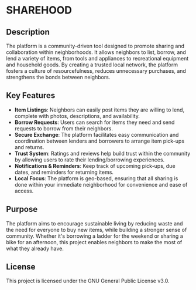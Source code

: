 # SHAREHOOD

## Description
The platform is a community-driven tool designed to promote sharing and collaboration within neighborhoods. It allows neighbors to list, borrow, and lend a variety of items, from tools and appliances to recreational equipment and household goods. By creating a trusted local network, the platform fosters a culture of resourcefulness, reduces unnecessary purchases, and strengthens the bonds between neighbors.

## Key Features
- **Item Listings**: Neighbors can easily post items they are willing to lend, complete with photos, descriptions, and availability.
- **Borrow Requests**: Users can search for items they need and send requests to borrow from their neighbors.
- **Secure Exchange**: The platform facilitates easy communication and coordination between lenders and borrowers to arrange item pick-ups and returns.
- **Trust System**: Ratings and reviews help build trust within the community by allowing users to rate their lending/borrowing experiences.
- **Notifications & Reminders**: Keep track of upcoming pick-ups, due dates, and reminders for returning items.
- **Local Focus**: The platform is geo-based, ensuring that all sharing is done within your immediate neighborhood for convenience and ease of access.

## Purpose
The platform aims to encourage sustainable living by reducing waste and the need for everyone to buy new items, while building a stronger sense of community. Whether it's borrowing a ladder for the weekend or sharing a bike for an afternoon, this project enables neighbors to make the most of what they already have.

## License
This project is licensed under the GNU General Public License v3.0.
